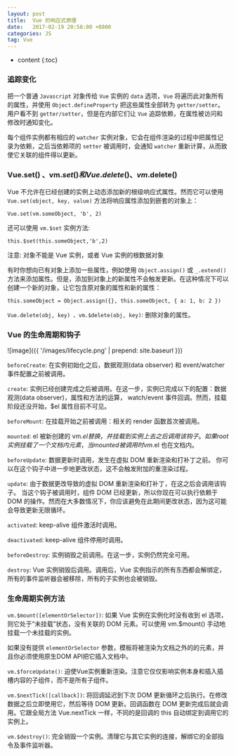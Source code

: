 ```yaml
---
layout: post
title:  Vue 的响应式原理
date:   2017-02-19 20:58:00 +0800
categories: JS
tag: Vue
---
```


* content
{:toc}

### 追踪变化

把一个普通 `Javascript` 对象传给 `Vue` 实例的 `data` 选项，`Vue` 将遍历此对象所有的属性，并使用 `Object.defineProperty` 把这些属性全部转为 `getter/setter`。用户看不到 `getter/setter`，但是在内部它们让 `Vue` 追踪依赖，在属性被访问和修改时通知变化。

每个组件实例都有相应的 `watcher` 实例对象，它会在组件渲染的过程中把属性记录为依赖，之后当依赖项的 `setter` 被调用时，会通知 `watcher` 重新计算，从而致使它关联的组件得以更新。

### Vue.set() 、vm.$set() 和 Vue.delete() 、vm.$delete()

Vue 不允许在已经创建的实例上动态添加新的根级响应式属性。然而它可以使用 `Vue.set(object, key, value)` 方法将响应属性添加到嵌套的对象上：

	Vue.set(vm.someObject, 'b', 2)

还可以使用 `vm.$set` 实例方法:

	this.$set(this.someObject,'b',2)

注意: 对象不能是 Vue 实例，或者 Vue 实例的根数据对象

有时你想向已有对象上添加一些属性，例如使用 `Object.assign()` 或 `_.extend()` 方法来添加属性。但是，添加到对象上的新属性不会触发更新。在这种情况下可以创建一个新的对象，让它包含原对象的属性和新的属性：

	this.someObject = Object.assign({}, this.someObject, { a: 1, b: 2 })

`Vue.delete(obj, key) 、vm.$delete(obj, key)`: 删除对象的属性。

### Vue 的生命周期和钩子

![image]({{ '/images/lifecycle.png' | prepend: site.baseurl }})

`beforeCreate`: 在实例初始化之后，数据观测(data observer) 和 event/watcher 事件配置之前被调用。

`create`: 实例已经创建完成之后被调用。在这一步，实例已完成以下的配置：数据观测(data observer)，属性和方法的运算， watch/event 事件回调。然而，挂载阶段还没开始，$el 属性目前不可见。

`beforeMount`: 在挂载开始之前被调用：相关的 render 函数首次被调用。

`mounted`: el 被新创建的 vm.$el 替换，并挂载到实例上去之后调用该钩子。如果 root 实例挂载了一个文档内元素，当 mounted 被调用时 vm.$el 也在文档内。

`beforeUpdate`: 数据更新时调用，发生在虚拟 DOM 重新渲染和打补丁之前。
你可以在这个钩子中进一步地更改状态，这不会触发附加的重渲染过程。

`update`: 由于数据更改导致的虚拟 DOM 重新渲染和打补丁，在这之后会调用该钩子。
当这个钩子被调用时，组件 DOM 已经更新，所以你现在可以执行依赖于 DOM 的操作。然而在大多数情况下，你应该避免在此期间更改状态，因为这可能会导致更新无限循环。

`activated`: keep-alive 组件激活时调用。

`deactivated`: keep-alive 组件停用时调用。

`beforeDestroy`: 实例销毁之前调用。在这一步，实例仍然完全可用。

`destroy`: Vue 实例销毁后调用。调用后，Vue 实例指示的所有东西都会解绑定，所有的事件监听器会被移除，所有的子实例也会被销毁。

### 生命周期实例方法

`vm.$mount([elementOrSelector])`: 如果 Vue 实例在实例化时没有收到 el 选项，则它处于“未挂载”状态，没有关联的 DOM 元素。可以使用 vm.$mount() 手动地挂载一个未挂载的实例。

如果没有提供 `elementOrSelector` 参数，模板将被渲染为文档之外的的元素，并且你必须使用原生DOM API把它插入文档中。

`vm.$forceUpdate()`: 迫使Vue实例重新渲染。注意它仅仅影响实例本身和插入插槽内容的子组件，而不是所有子组件。

`vm.$nextTick([callback])`: 将回调延迟到下次 DOM 更新循环之后执行。在修改数据之后立即使用它，然后等待 DOM 更新。回调函数在 DOM 更新完成后就会调用。它跟全局方法 Vue.nextTick 一样，不同的是回调的 this 自动绑定到调用它的实例上。

`vm.$destroy()`: 完全销毁一个实例。清理它与其它实例的连接，解绑它的全部指令及事件监听器。